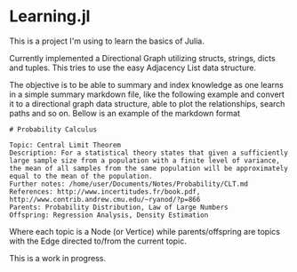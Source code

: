 # Learning.jl

This is a project I'm using to learn the basics of Julia.

Currently implemented a Directional Graph utilizing structs, strings, dicts and tuples. This tries to use the easy  Adjacency List data structure.

The objective is to be able to summary and index knowledge as one learns in a simple summary markdown file, like the following example and convert it to a directional graph data structure, able to plot the relationships, search paths and so on. Bellow is an example of the markdown format

```
# Probability Calculus

Topic: Central Limit Theorem
Description: For a statistical theory states that given a sufficiently large sample size from a population with a finite level of variance, the mean of all samples from the same population will be approximately equal to the mean of the population.
Further notes: /home/user/Documents/Notes/Probability/CLT.md
References: http://www.incertitudes.fr/book.pdf, http://www.contrib.andrew.cmu.edu/~ryanod/?p=866
Parents: Probability Distribution, Law of Large Numbers
Offspring: Regression Analysis, Density Estimation
```

Where each topic is a Node (or Vertice) while parents/offspring are topics with the Edge directed to/from the current topic.

This is a work in progress.
